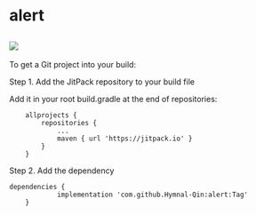 # alert

[![](https://jitpack.io/v/Hymnal-Qin/alert.svg)](https://jitpack.io/#Hymnal-Qin/alert)
----



To get a Git project into your build:   

Step 1. Add the JitPack repository to your build file   

Add it in your root build.gradle at the end of repositories:

```
	allprojects {
		repositories {
			...
			maven { url 'https://jitpack.io' }
		}
	}
```

Step 2. Add the dependency

```
dependencies {
	        implementation 'com.github.Hymnal-Qin:alert:Tag'
	}
```

